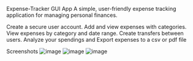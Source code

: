 Expense-Tracker GUI App
A simple, user-friendly expense tracking application for managing personal finances.

Create a secure user account.
Add and view expenses with categories.
View expenses by category and date range.
Create transfers between users.
Analyze your spendings and
Export expenses to a csv or pdf file


Screenshots
![image](https://user-images.githubusercontent.com/60939601/221666009-01524d94-6289-46d1-a16b-163cd9263a3b.png)
![image](https://user-images.githubusercontent.com/60939601/221666078-dc8f807d-b9de-4c6a-8370-6f30e221d26f.png)
![image](https://user-images.githubusercontent.com/60939601/221666144-1abeeb4c-60a3-4e29-903c-610b3092d9b5.png)
